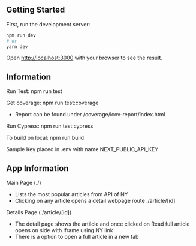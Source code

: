 ## Getting Started

First, run the development server:

```bash
npm run dev
# or
yarn dev
```

Open [http://localhost:3000](http://localhost:3000) with your browser to see the result.

## Information

Run Test: npm run test

Get coverage: npm run test:coverage

- Report can be found under /coverage/lcov-report/index.html

Run Cypress: npm run test:cypress

To build on local: npm run build

Sample Key placed in .env with name NEXT_PUBLIC_API_KEY

## App Information

Main Page (./)

- Lists the most popular articles from API of NY
- Clicking on any article opens a detail webpage route ./article/[id]

Details Page (./article/[id])

- The detail page shows the artilcle and once clicked on Read full article opens on side with iframe using NY link
- There is a option to open a full article in a new tab
